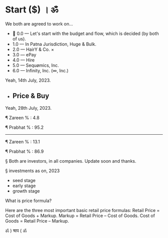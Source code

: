 # Start ($) । ॐ
We both are agreed to work on...

 - 💯 0.0 — Let's start with the budget and flow, which is decided (by both of us).
 - 1.0 — In Patna Jurisdiction, Huge & Bulk.
 - 2.0 — HairY & Co. ×
 - 3.0 — ePay
 - 4.0 — Hire
 - 5.0 — Sequømics, Inc.
 - 6.0 — Infinity, Inc. (∞, Inc.) 

Yeah, 14th July, 2023.

 - ## Price & Buy

Yeah, 28th July, 2023.

¶ Zareen % : 4.8

¶ Prabhat % : 95.2

-------------------
¶ Zareen % : 13.1

¶ Prabhat % : 86.9

§ Both are investors, in all companies. Update soon and thanks.

§ investments as on, 2023
- seed stage
- early stage
- growth stage

What is price formula?

Here are the three most important basic retail price formulas: Retail Price = Cost of Goods + Markup. Markup = Retail Price – Cost of Goods. Cost of Goods = Retail Price – Markup.

ॐ ) श्राप ( ॐ
